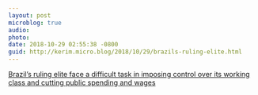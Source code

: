 ```yaml
---
layout: post
microblog: true
audio: 
photo: 
date: 2018-10-29 02:55:38 -0800
guid: http://kerim.micro.blog/2018/10/29/brazils-ruling-elite.html
---
```

[Brazil’s ruling elite face a difficult task in imposing control over its working class and cutting public spending and wages](https://thenextrecession.wordpress.com/2018/10/29/brazils-tropical-trump/)
